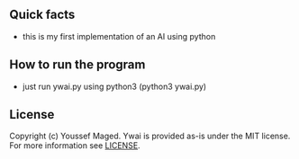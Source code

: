 ## Quick facts

- this is my first implementation of an AI using python
## How to run the program
 
- just run ywai.py using python3 (python3 ywai.py)
## License

Copyright (c) Youssef Maged. Ywai is provided
as-is under the MIT license. For more information see [LICENSE](LICENSE).
